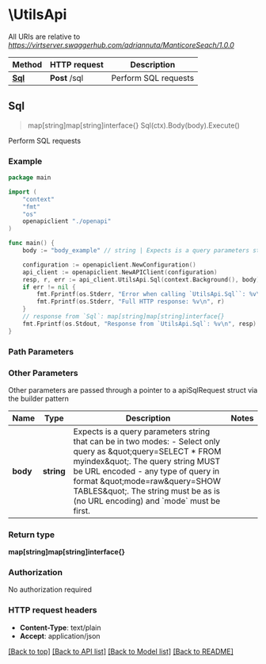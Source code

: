 # \UtilsApi

All URIs are relative to *https://virtserver.swaggerhub.com/adriannuta/ManticoreSeach/1.0.0*

Method | HTTP request | Description
------------- | ------------- | -------------
[**Sql**](UtilsApi.md#Sql) | **Post** /sql | Perform SQL requests



## Sql

> map[string]map[string]interface{} Sql(ctx).Body(body).Execute()

Perform SQL requests

### Example

```go
package main

import (
    "context"
    "fmt"
    "os"
    openapiclient "./openapi"
)

func main() {
    body := "body_example" // string | Expects is a query parameters string that can be in two modes: - Select only query as \"query=SELECT * FROM myindex\". The query string MUST be URL encoded - any type of query in format \"mode=raw&query=SHOW TABLES\". The string must be as is (no URL encoding) and `mode` must be first. 

    configuration := openapiclient.NewConfiguration()
    api_client := openapiclient.NewAPIClient(configuration)
    resp, r, err := api_client.UtilsApi.Sql(context.Background(), body).Execute()
    if err != nil {
        fmt.Fprintf(os.Stderr, "Error when calling `UtilsApi.Sql``: %v\n", err)
        fmt.Fprintf(os.Stderr, "Full HTTP response: %v\n", r)
    }
    // response from `Sql`: map[string]map[string]interface{}
    fmt.Fprintf(os.Stdout, "Response from `UtilsApi.Sql`: %v\n", resp)
}
```

### Path Parameters



### Other Parameters

Other parameters are passed through a pointer to a apiSqlRequest struct via the builder pattern


Name | Type | Description  | Notes
------------- | ------------- | ------------- | -------------
 **body** | **string** | Expects is a query parameters string that can be in two modes: - Select only query as \&quot;query&#x3D;SELECT * FROM myindex\&quot;. The query string MUST be URL encoded - any type of query in format \&quot;mode&#x3D;raw&amp;query&#x3D;SHOW TABLES\&quot;. The string must be as is (no URL encoding) and &#x60;mode&#x60; must be first.  | 

### Return type

**map[string]map[string]interface{}**

### Authorization

No authorization required

### HTTP request headers

- **Content-Type**: text/plain
- **Accept**: application/json

[[Back to top]](#) [[Back to API list]](../README.md#documentation-for-api-endpoints)
[[Back to Model list]](../README.md#documentation-for-models)
[[Back to README]](../README.md)

